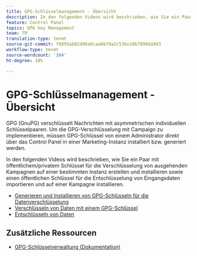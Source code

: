```yaml
---
title: GPG-Schlüsselmanagement - Übersicht
description: In den folgenden Videos wird beschrieben, wie Sie ein Paar mit öffentlichem/privatem Schlüssel für die Verschlüsselung von ausgehenden Kampagnen auf einer bestimmten Instanz erstellen und installieren sowie einen öffentlichen Schlüssel für die Entschlüsselung von Eingangsdaten importieren und auf einer Kampagne installieren.
feature: Control Panel
topics: GPG key Management
team: TM
translation-type: tm+mt
source-git-commit: f0d95ab02496a9caa6b79a2c536ce9b7090da943
workflow-type: tm+mt
source-wordcount: '164'
ht-degree: 18%

---
```



# GPG-Schlüsselmanagement - Übersicht

GPG (GnuPG) verschlüsselt Nachrichten mit asymmetrischen individuellen Schlüsselpaaren. Um die GPG-Verschlüsselung mit Campaign zu implementieren, müssen GPG-Schlüssel von einem Administrator direkt über das Control Panel in einer Marketing-Instanz installiert bzw. generiert werden.

In den folgenden Videos wird beschrieben, wie Sie ein Paar mit öffentlichem/privatem Schlüssel für die Verschlüsselung von ausgehenden Kampagnen auf einer bestimmten Instanz erstellen und installieren sowie einen öffentlichen Schlüssel für die Entschlüsselung von Eingangsdaten importieren und auf einer Kampagne installieren.

* [Generieren und Installieren von GPG-Schlüsseln für die Datenverschlüsselung](./generating-and-installing-gpg-keys-for-data-encryption.md)
* [Verschlüsseln von Daten mit einem GPG-Schlüssel](./using-a-gpg-key-to-encrypt-data.md)
* [Entschlüsseln von Daten](./decrypting-data.md)

## Zusätzliche Ressourcen

* [GPG-Schlüsselverwaltung (Dokumentation)](https://docs.adobe.com/content/help/en/control-panel/using/instances-settings/gpg-keys-management.html)
